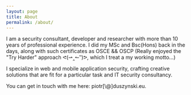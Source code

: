 ```yaml
---
layout: page
title: About 
permalink: /about/
---
```


I am a security consultant, developer and researcher with more than 10 years of professional experience.
I did my MSc and Bsc(Hons) back in the days, along with such certificates as OSCE && OSCP (Really enjoyed the "Try Harder" approach ᕙ(⇀‸↼‶)ᕗ, which I treat a my working motto...)

I specialize in web and mobile application security, crafting creative solutions that are fit for a particular task and IT security consultancy.

You can get in touch with me here: piotr[\\\@]duszynski.eu. 



